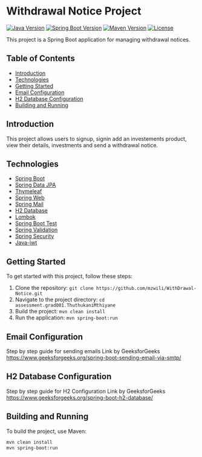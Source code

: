 # Withdrawal Notice Project

[![Java Version](https://img.shields.io/badge/Java-17-blue)](#)
[![Spring Boot Version](https://img.shields.io/badge/Spring%20Boot-3.2.0-green)](#)
[![Maven Version](https://img.shields.io/badge/Maven-4.0.0-red)](#)
[![License](https://img.shields.io/badge/License-MIT-yellow)](LICENSE)

This project is a Spring Boot application for managing withdrawal notices.

## Table of Contents

- [Introduction](#introduction)
- [Technologies](#technologies)
- [Getting Started](#getting-started)
- [Email Configuration](#email-configuration)
- [H2 Database Configuration](#h2-database-configuration)
- [Building and Running](#building-and-running)

## Introduction

This project allows users to signup, signin add an investements product, view their details, investments and send a withdrawal notice.

## Technologies

- [Spring Boot](https://spring.io/projects/spring-boot)
- [Spring Data JPA](https://spring.io/projects/spring-data-jpa)
- [Thymeleaf](https://www.thymeleaf.org/)
- [Spring Web](https://spring.io/guides/gs/serving-web-content/)
- [Spring Mail](https://docs.spring.io/spring-boot/docs/current/reference/htmlsingle/#boot-features-email)
- [H2 Database](https://www.h2database.com/html/main.html)
- [Lombok](https://projectlombok.org/)
- [Spring Boot Test](https://spring.io/guides/gs/testing-web/)
- [Spring Validation](https://docs.spring.io/spring-framework/docs/current/reference/html/core.html#validation-beanvalidation-spring)
- [Spring Security](https://spring.io/guides/gs/securing-web/)
- [Java-jwt](https://github.com/auth0/java-jwt?tab=readme-ov-file#getting-started)

## Getting Started

To get started with this project, follow these steps:

1. Clone the repository: `git clone https://github.com/mzwili/WithDrawal-Notice.git`
2. Navigate to the project directory: `cd assessment.grad001.ThuthukaniMthiyane`
3. Build the project: `mvn clean install`
4. Run the application: `mvn spring-boot:run`

## Email Configuration

Step by step guide for sending emails Link by GeeksforGeeks
https://www.geeksforgeeks.org/spring-boot-sending-email-via-smtp/

## H2 Database Configuration

Step by step guide for H2 Configuration Link by GeeksforGeeks
https://www.geeksforgeeks.org/spring-boot-h2-database/

## Building and Running

To build the project, use Maven:

```bash
mvn clean install
mvn spring-boot:run
